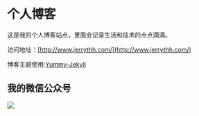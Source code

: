 # 个人博客

这是我的个人博客站点，里面会记录生活和技术的点点滴滴。


访问地址：[http://www.jerrythh.com/](http://www.jerrythh.com/)


博客主题使用:[Yummy-Jekyll](https://github.com/DONGChuan/Yummy-Jekyll)


## 我的微信公众号

![](http://www.jerrythh.com/assets/images/joetang_430.jpg)
    